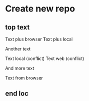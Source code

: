 # Create new repo

## top text

Text plus browser
Text plus local

Another text

Text local (conflict)
Text web (conflict)

And more text

Text from browser

## end loc